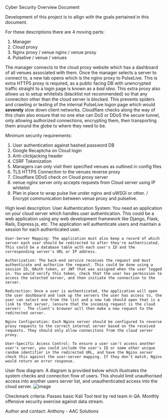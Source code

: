 Cyber Security Overview Document 

Development of this project is to allign with the goals pertained in this document. 

For these descriptions there are 4 moving parts: 

1. Manager
2. Cloud proxy
3. Nginx proxy / venue nginx / venue proxy
4. Pulselive / venue / venues 

The manager connects to the cloud proxy website which has a dashboard of all venues associated with them. 
Once the manager selects a server to connect to, a new tab opens which is the nginx proxy to PulseLive. 
This is extra HTTPS proxy is required, as a public facing DB with unencrypted traffic straight to a login page is known as a *bad idea*. 
This extra proxy also allows us to setup whitelists (blacklist not recommended) so that any conneciton other than the cloud server is blocked. 
This prevents spiders and crawling or testing of the internal PulseLive logon page which would **severely** slow down client networks. 
Cloudflare checks along the way of this chain also ensure that no one else can DoS or DDoS the secure tunnel, only allowing authorized connections, encrypting them, then transporting them around the globe to where they need to be. 

Minimum security requirements: 

1. User authentication against hashed password DB
2. Google Recaptcha on Cloud login 
3. Anti-clickjacking header
4. CSRF Tokenization
5. Managers can only visit their specified venues as outlined in config files
6. TLS HTTPS Conneciton to the venues reverse proxy
7. Cloudflare DDoS check on Cloud proxy server
8. venue nginx server only accepts requests from Cloud server using IP whitelist
9. Plan in place to wrap pulse live under nginx and uWSGI or other. / Encrypt communication between venue proxy and pulselive.

High level description: 
    User Authentication System: You need an application on your cloud server which handles user authentication. This could be a web application using any web development framework like Django, Flask, Rails, Express.js, etc. The application will authenticate users and maintain a session for each authenticated user.

    User-Server Mapping: The application must also keep a record of which server each user should be redirected to after they're authenticated. This could be a database table with each user's ID and the corresponding server's URL or IP address.

    Authorization: The back-end service receives the request and must authenticate and authorize the request. This could be done using a session ID, OAuth token, or JWT that was assigned when the user logged in. You would verify this token, check that the user has permission to access the selected server, and then initiate the connection to the server.

    Redirection: Once a user is authenticated, the application will open the user dashboard and look up the servers the user has access to, the user can select one from the list and a new tab should open that is a link to that server, (ensure that the incoming request is the cloud server) . The client's browser will then make a new request to the redirected server. 
    
    Nginx Configuration: Each Nginx server should be configured to reverse proxy requests to the correct internal server based on the received requests. They should only allow connecitons from the cloud server proxy. 

    User-Specific Access Control: To ensure a user can't access another user's server, you could include the user's ID or some other unique random identifier in the redirected URL, and have the Nginx server check this against the user-server mapping. If they don't match, Nginx would return an error response.

User flow diagram: 
A diagram is provided below which illustrates the system checks and conneciton flow of users. This should limit unauthorised access into another users server list, and unauthenticated access into the cloud server. 
![image](https://github.com/aacsolutions-anthony/pulselivecloud/assets/111553838/2baa1de9-511d-4bfd-a85a-a857f5ac422d)


Checkmark criteria: 
Passes basic Kali Tool test by red team in QA. 
Monthly offensive security exercise against data stream.  

Author and contact: 
Anthony - AAC Solutions 

